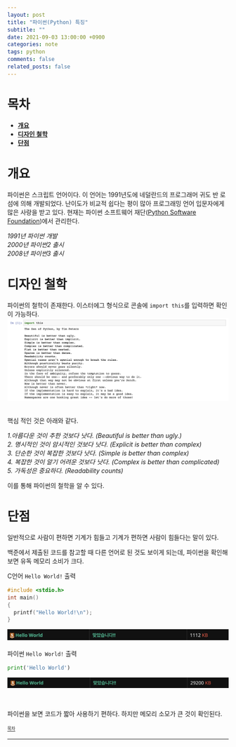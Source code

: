 ```yaml
---
layout: post
title: "파이썬(Python) 특징"
subtitle: ""
date: 2021-09-03 13:00:00 +0900
categories: note
tags: python
comments: false
related_posts: false
---
```


# 목차

- [**개요**](#개요)
- [**디자인 철학**](#디자인-철학)
- [**단점**](#tables)

# 개요

파이썬은 스크립트 언어이다.
이 언어는 1991년도에 네덜란드의 프로그래머 귀도 반 로섬에 의해 개발되었다.
난이도가 비교적 쉽다는 평이 많아 프로그래밍 언어 입문자에게 많은 사랑을 받고 있다.
현재는 파이썬 소프트웨어 재단(<a href="https://www.python.org/psf/">Python Software Foundation</a>)에서 관리한다.

_1991년 파이썬 개발_ <br/> _2000년 파이썬2 출시_ <br/>_2008년 파이썬3 출시_

# 디자인 철학

파이썬의 철학이 존재한다.
이스터에그 형식으로 콘솔에 `import this`를 입력하면 확인이 가능하다.
![import.png](/assets/img/posts/note-python/import.png)

<br/>
핵심 적인 것은 아래와 같다.

_1.아름다운 것이 추한 것보다 낫다. (Beautiful is better than ugly.)_ <br/>_2. 명시적인 것이 암시적인 것보다 낫다. (Explicit is better than complex)_ <br/>_3. 단순한 것이 복잡한 것보다 낫다. (Simple is better than complex)_ <br/>_4. 복잡한 것이 알기 어려운 것보다 낫다. (Complex is better than complicated)_ <br/>_5. 가독성은 중요하다. (Readability counts)_

이를 통해 파이썬의 철학을 알 수 있다.

# 단점

일반적으로 사람이 편하면 기계가 힘들고 기계가 편하면 사람이 힘들다는 말이 있다.

백준에서 제출된 코드를 참고할 때 다른 언어로 된 것도 보이게 되는데, 파이썬을 확인해 보면 유독 메모리 소비가 크다.

C언어 `Hello World!` 출력

```C
#include <stdio.h>
int main()
{
  printf("Hello World!\n");
}
```

![c99hello](/assets/img/posts/note.python/c_hello.png)
<br/>
<br/>
파이썬 `Hello World!` 출력

```Python
print('Hello World')
```

![pythonhello](/assets/img/posts/note:python/python_hello.png)

<br/>

파이썬을 보면 코드가 짧아 사용하기 편하다.
하지만 메모리 소모가 큰 것이 확인된다.

<sup><sub> [목차](#목차) </sub></sup>

---
